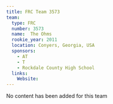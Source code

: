 ```yaml
---
title: FRC Team 3573
team:
  type: FRC
  number: 3573
  name:  The Ohms
  rookie_year: 2011
  location: Conyers, Georgia, USA
  sponsors:
    - AT
    - T
    - Rockdale County High School
  links:
    Website: 
---
```

No content has been added for this team